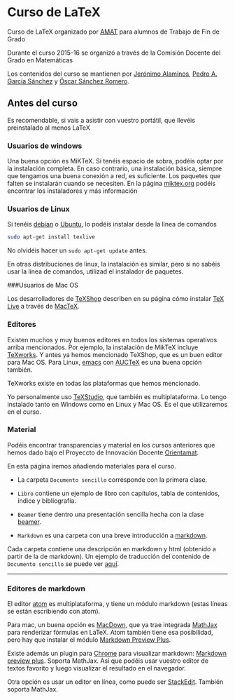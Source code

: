 # Curso de LaTeX
Curso de LaTeX organizado por [AMAT](http://www.ugr.es/~amat/index_archivos/Page412.htm) para alumnos de Trabajo de Fin de Grado

Durante el curso 2015-16 se organizó a través de la Comisión Docente del Grado en Matemáticas

Los contenidos del curso se mantienen por [Jerónimo Alaminos](http://www.ugr.es/~alaminos/), [Pedro A. García Sánchez](http://www.ugr.es/~pedro) y [Óscar Sánchez Romero](http://www.ugr.es/~ossanche).

## Antes del curso

Es recomendable, si vais a asistir con vuestro portátil, que llevéis preinstalado al menos LaTeX

### Usuarios de windows
Una buena opción es MiKTeX. Si tenéis espacio de sobra, podéis optar por la instalación completa. En caso contrario, una instalación básica, siempre que tengamos una buena conexión a red, es suficiente. Los paquetes que falten se instalarán cuando se necesiten. En la página [miktex.org](http://miktex.org) podéis encontrar los instaladores y más información

### Usuarios de Linux

Si tenéis [debian](https://www.debian.org/index.es.html) o [Ubuntu](http://www.ubuntu.com), lo podéis instalar desde la línea de comandos

```sh
sudo apt-get install texlive
```
No olvidéis hacer un `sudo apt-get update` antes.

En otras distribuciones de linux, la instalación es similar, pero si no sabéis usar la línea de comandos, utilizad el instalador de paquetes.

###Usuarios de Mac OS

Los desarrolladores de [TeXShop](http://pages.uoregon.edu/koch/texshop/index.html) describen en su página cómo instalar [TeX Live](https://www.tug.org/texlive) a través de [MacTeX](https://www.tug.org/mactex).

### Editores

Existen muchos y muy buenos editores en todos los sistemas operativos arriba mencionados. Por ejemplo, la instalación de MikTeX incluye [TeXworks](https://www.tug.org/texworks). Y antes ya hemos mencionado TeXShop, que es un buen editor para Mac OS. Para Linux, [emacs](https://www.gnu.org/software/emacs) con [AUCTeX](https://www.gnu.org/software/auctex) es una buena opción también.

TeXworks existe en todas las plataformas que hemos mencionado.


Yo personalmente uso [TeXStudio](http://texstudio.sourceforge.net), que también es multiplataforma. Lo tengo instalado tanto en Windows como en Linux y Mac OS. Es el que utilizaremos en el curso.


### Material

Podéis encontrar transparencias y material en los cursos anteriores que hemos dado bajo el Proyeccto de Innovación Docente [Orientamat](http://www.ugr.es/~orientamat/).

En esta página iremos añadiendo materiales para el curso.

- La carpeta `Documento sencillo` corresponde con la primera clase.

- `Libro` contiene un ejemplo de libro con capítulos, tabla de contenidos, índice y bibliografía.

- `Beamer` tiene dentro una presentación sencilla hecha con la clase [beamer](http://www.ctan.org/tex-archive/macros/latex/contrib/beamer).
- `Markdown` es una carpeta con una breve introducción a [markdown](http://daringfireball.net/projects/markdown).

Cada carpeta contiene una descripción en markdown y html (obtenido a partir de la de markdown). Un ejemplo de traducción del contenido de `Documento sencillo` se puede ver [aquí](http://www.ugr.es/~pedro/latex).

***

### Editores de markdown

El editor [atom](https://atom.io) es multiplataforma, y tiene un módulo markdown (estas líneas se están escribiendo con atom).

Para mac, un buena opción es [MacDown](http://macdown.uranusjr.com), que ya trae integrada [MathJax](http://www.mathjax.org) para renderizar fórmulas en LaTeX. Atom también tiene esa posibilidad, pero hay que instalar el módulo [Markdown Preview Plus](https://atom.io/packages/markdown-preview-plus).


Existe además un plugin para [Chrome](https://www.google.com/chrome/browser/desktop/index.html) para visualizar markdown: [Markdown preview plus](https://chrome.google.com/webstore/detail/markdown-preview-plus/febilkbfcbhebfnokafefeacimjdckgl). Soporta MathJax. Así que podéis usar vuestro editor de textos favorito y luego visualizar el resultado en el navegador.

Otra opción es usar un editor en línea, como puede ser [StackEdit](https://stackedit.io). También soporta MathJax.
